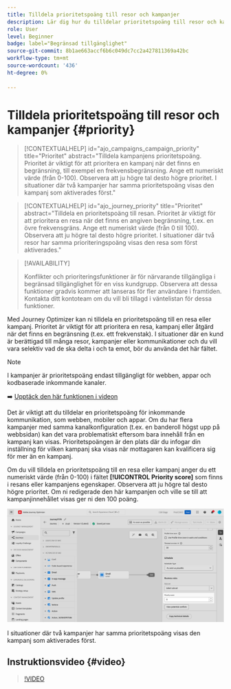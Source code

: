 ```yaml
---
title: Tilldela prioritetspoäng till resor och kampanjer
description: Lär dig hur du tilldelar prioritetspoäng till resor och kampanjer.
role: User
level: Beginner
badge: label="Begränsad tillgänglighet"
source-git-commit: 8b1ae663accf6b6c049dc7cc2a427811369a42bc
workflow-type: tm+mt
source-wordcount: '436'
ht-degree: 0%

---
```



# Tilldela prioritetspoäng till resor och kampanjer {#priority}

>[!CONTEXTUALHELP]
>id="ajo_campaigns_campaign_priority"
>title="Prioritet"
>abstract="Tilldela kampanjens prioritetspoäng. Prioritet är viktigt för att prioritera en kampanj när det finns en begränsning, till exempel en frekvensbegränsning. Ange ett numeriskt värde (från 0-100). Observera att ju högre tal desto högre prioritet. I situationer där två kampanjer har samma prioritetspoäng visas den kampanj som aktiverades först."

>[!CONTEXTUALHELP]
>id="ajo_journey_priority"
>title="Prioritet"
>abstract="Tilldela en prioritetspoäng till resan. Prioritet är viktigt för att prioritera en resa när det finns en angiven begränsning, t.ex. en övre frekvensgräns. Ange ett numeriskt värde (från 0 till 100). Observera att ju högre tal desto högre prioritet. I situationer där två resor har samma prioriteringspoäng visas den resa som först aktiverades."

>[!AVAILABILITY]
>
>Konflikter och prioriteringsfunktioner är för närvarande tillgängliga i begränsad tillgänglighet för en viss kundgrupp. Observera att dessa funktioner gradvis kommer att lanseras för fler användare i framtiden. Kontakta ditt kontoteam om du vill bli tillagd i väntelistan för dessa funktioner.

Med Journey Optimizer kan ni tilldela en prioritetspoäng till en resa eller kampanj. Prioritet är viktigt för att prioritera en resa, kampanj eller åtgärd när det finns en begränsning (t.ex. ett frekvenstak). I situationer där en kund är berättigad till många resor, kampanjer eller kommunikationer och du vill vara selektiv vad de ska delta i och ta emot, bör du använda det här fältet.

>[!NOTE]
>
>I kampanjer är prioritetspoäng endast tillgängligt för webben, appar och kodbaserade inkommande kanaler.

➡️ [Upptäck den här funktionen i videon](#video)

Det är viktigt att du tilldelar en prioritetspoäng för inkommande kommunikation, som webben, mobiler och appar. Om du har flera kampanjer med samma kanalkonfiguration (t.ex. en banderoll högst upp på webbsidan) kan det vara problematiskt eftersom bara innehåll från en kampanj kan visas. Prioritetspoängen är den plats där du infogar din inställning för vilken kampanj ska visas när mottagaren kan kvalificera sig för mer än en kampanj.

Om du vill tilldela en prioritetspoäng till en resa eller kampanj anger du ett numeriskt värde (från 0-100) i fältet **[!UICONTROL Priority score]** som finns i resans eller kampanjens egenskaper. Observera att ju högre tal desto högre prioritet. Om ni redigerade den här kampanjen och ville se till att kampanjinnehållet visas ger ni den 100 poäng.

![](assets/priority-score.png)

I situationer där två kampanjer har samma prioritetspoäng visas den kampanj som aktiverades först.

## Instruktionsvideo {#video}

>[!VIDEO](https://video.tv.adobe.com/v/3445005?quality=12&captions=swe)
